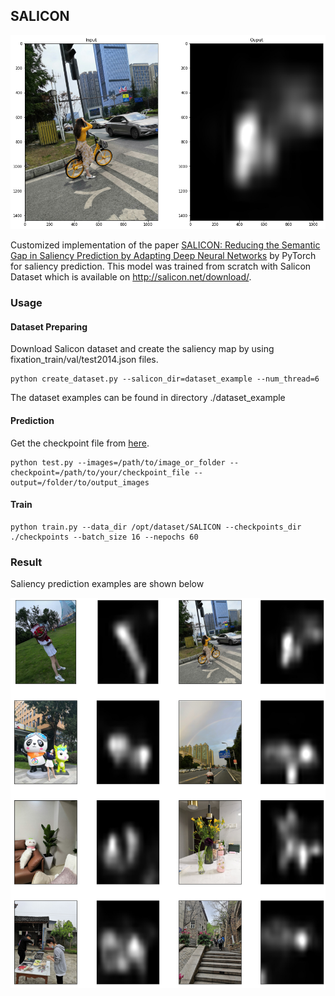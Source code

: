 ## SALICON

![](./resources/index.png)

Customized implementation of the paper [SALICON: Reducing the Semantic Gap in Saliency Prediction by Adapting Deep Neural Networks](https://www.cv-foundation.org/openaccess/content_iccv_2015/papers/Huang_SALICON_Reducing_the_ICCV_2015_paper.pdf) by PyTorch for saliency prediction. This model was trained from scratch with Salicon Dataset which is available on http://salicon.net/download/.

### Usage

#### Dataset Preparing

Download Salicon dataset and create the saliency map by using fixation_train/val/test2014.json files. 

```shell
python create_dataset.py --salicon_dir=dataset_example --num_thread=6
```

The dataset examples can be found in directory ./dataset_example

#### Prediction

Get the checkpoint file from [here](https://drive.google.com/file/d/1LXfl2el3Di_K6n0sHb_6A0VHHQIY_ftw/view?usp=sharing).

```shell
python test.py --images=/path/to/image_or_folder --checkpoint=/path/to/your/checkpoint_file --output=/folder/to/output_images
```

#### Train

```shell
python train.py --data_dir /opt/dataset/SALICON --checkpoints_dir ./checkpoints --batch_size 16 --nepochs 60
```

### Result

Saliency prediction examples are shown below

![](./resources/result.png)